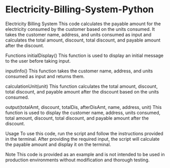 # Electricity-Billing-System-Python

Electricity Billing System
This code calculates the payable amount for the electricity consumed by the customer based on the units consumed. It takes the customer name, address, and units consumed as input and calculates the total amount, discount, total discount, and payable amount after the discount.

Functions
initialDisplay()
This function is used to display an initial message to the user before taking input.

inputInfo()
This function takes the customer name, address, and units consumed as input and returns them.

calculationUnit(unit)
This function calculates the total amount, discount, total discount, and payable amount after the discount based on the units consumed.

output(totalAmt, discount, totalDis, afterDisAmt, name, address, unit)
This function is used to display the customer name, address, units consumed, total amount, discount, total discount, and payable amount after the discount.

Usage
To use this code, run the script and follow the instructions provided in the terminal. After providing the required input, the script will calculate the payable amount and display it on the terminal.

Note
This code is provided as an example and is not intended to be used in production environments without modification and thorough testing.

